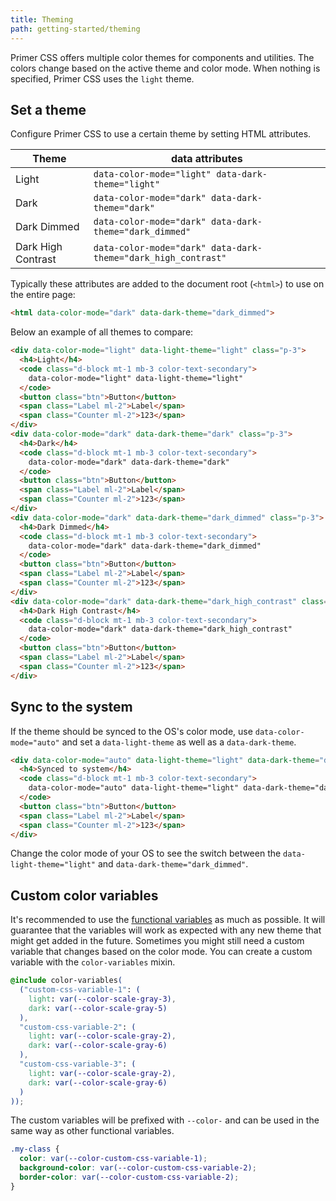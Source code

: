 ```yaml
---
title: Theming
path: getting-started/theming
---
```


Primer CSS offers multiple color themes for components and utilities. The colors change based on the active theme and color mode. When nothing is specified, Primer CSS uses the `light` theme.

## Set a theme

Configure Primer CSS to use a certain theme by setting HTML attributes.

Theme | data attributes
--- | ---
Light | `data-color-mode="light" data-dark-theme="light"`
Dark | `data-color-mode="dark" data-dark-theme="dark"`
Dark Dimmed | `data-color-mode="dark" data-dark-theme="dark_dimmed"`
Dark High Contrast | `data-color-mode="dark" data-dark-theme="dark_high_contrast"`

Typically these attributes are added to the document root (`<html>`) to use on the entire page:

```html
<html data-color-mode="dark" data-dark-theme="dark_dimmed">
```

Below an example of all themes to compare:

```html live
<div data-color-mode="light" data-light-theme="light" class="p-3">
  <h4>Light</h4>
  <code class="d-block mt-1 mb-3 color-text-secondary">
    data-color-mode="light" data-light-theme="light"
  </code>
  <button class="btn">Button</button>
  <span class="Label ml-2">Label</span>
  <span class="Counter ml-2">123</span>
</div>
<div data-color-mode="dark" data-dark-theme="dark" class="p-3">
  <h4>Dark</h4>
  <code class="d-block mt-1 mb-3 color-text-secondary">
    data-color-mode="dark" data-dark-theme="dark"
  </code>
  <button class="btn">Button</button>
  <span class="Label ml-2">Label</span>
  <span class="Counter ml-2">123</span>
</div>
<div data-color-mode="dark" data-dark-theme="dark_dimmed" class="p-3">
  <h4>Dark Dimmed</h4>
  <code class="d-block mt-1 mb-3 color-text-secondary">
    data-color-mode="dark" data-dark-theme="dark_dimmed"
  </code>
  <button class="btn">Button</button>
  <span class="Label ml-2">Label</span>
  <span class="Counter ml-2">123</span>
</div>
<div data-color-mode="dark" data-dark-theme="dark_high_contrast" class="p-3">
  <h4>Dark High Contrast</h4>
  <code class="d-block mt-1 mb-3 color-text-secondary">
    data-color-mode="dark" data-dark-theme="dark_high_contrast"
  </code>
  <button class="btn">Button</button>
  <span class="Label ml-2">Label</span>
  <span class="Counter ml-2">123</span>
</div>
```



## Sync to the system

If the theme should be synced to the OS's color mode, use `data-color-mode="auto"` and set a `data-light-theme` as well as a `data-dark-theme`.

```html live
<div data-color-mode="auto" data-light-theme="light" data-dark-theme="dark_dimmed" class="p-3">
  <h4>Synced to system</h4>
  <code class="d-block mt-1 mb-3 color-text-secondary">
    data-color-mode="auto" data-light-theme="light" data-dark-theme="dark_dimmed"
  </code>
  <button class="btn">Button</button>
  <span class="Label ml-2">Label</span>
  <span class="Counter ml-2">123</span>
</div>
```

Change the color mode of your OS to see the switch between the `data-light-theme="light"` and `data-dark-theme="dark_dimmed"`.

## Custom color variables

It's recommended to use the [functional variables](https://primer.style/primitives/colors#functional-variables) as much as possible. It will guarantee that the variables will work as expected with any new theme that might get added in the future. Sometimes you might still need a custom variable that changes based on the color mode. You can create a custom variable with the `color-variables` mixin.

```css
@include color-variables(
  ("custom-css-variable-1": (
    light: var(--color-scale-gray-3),
    dark: var(--color-scale-gray-5)
  ),
  "custom-css-variable-2": (
    light: var(--color-scale-gray-2),
    dark: var(--color-scale-gray-6)
  ),
  "custom-css-variable-3": (
    light: var(--color-scale-gray-2),
    dark: var(--color-scale-gray-6)
  )
));
```

The custom variables will be prefixed with `--color-` and can be used in the same way as other functional variables.

```css
.my-class {
  color: var(--color-custom-css-variable-1);
  background-color: var(--color-custom-css-variable-2);
  border-color: var(--color-custom-css-variable-2);
}
```
